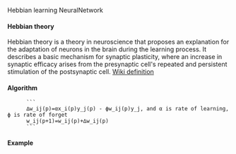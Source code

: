 
Hebbian learning NeuralNetwork

#### Hebbian theory

Hebbian theory is a theory in neuroscience that proposes an explanation for the adaptation of neurons in the brain during the learning process. It describes a basic mechanism for synaptic plasticity, where an increase in synaptic efficacy arises from the presynaptic cell's repeated and persistent stimulation of the postsynaptic cell. [Wiki definition](https://en.wikipedia.org/wiki/Hebbian_theory)

#### Algorithm

          ```
          ∆w_ij(p)=αx_i(p)y_j(p) - ϕw_ij(p)y_j, and α is rate of learning, ϕ is rate of forget
          w_ij(p+1)=w_ij(p)+∆w_ij(p)
          ```

#### Example



